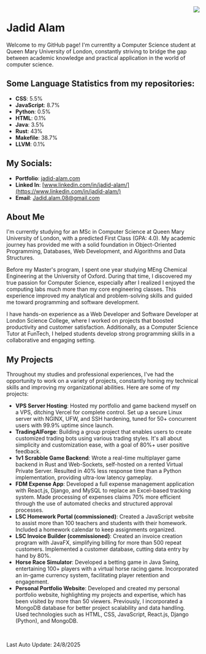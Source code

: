 

<img align="right" src="https://visitor-badge.laobi.icu/badge?page_id=jwenjian.visitor-badge&left_color=blue&right_color=purple" />

# Jadid Alam

Welcome to my GitHub page! I'm currentlty a Computer Science student at Queen Mary University of London, constantly striving to bridge the gap between academic knowledge and practical application in the world of computer science.

## Some Language Statistics from my repositories:

* **CSS**: 5.5%
* **JavaScript**: 8.7%
* **Python**: 0.5%
* **HTML**: 0.1%
* **Java**: 3.5%
* **Rust**: 43%
* **Makefile**: 38.7%
* **LLVM**: 0.1%

## My Socials:
* **Portfolio**: [jadid-alam.com](https://www.jadid-alam.com/)
* **Linked In**: [www.linkedin.com/in/jadid-alam/](https://www.linkedin.com/in/jadid-alam/)
* **Email**: Jadid.alam.08@gmail.com

## About Me

I'm currently studying for an MSc in Computer Science at Queen Mary University of London, with a predicted First Class (GPA: 4.0). My academic journey has provided me with a solid foundation in Object-Oriented Programming, Databases, Web Development, and Algorithms and Data Structures.

Before my Master's program, I spent one year studying MEng Chemical Engineering at the University of Oxford. During that time, I discovered my true passion for Computer Science, especially after I realized I enjoyed the computing labs much more than my core engineering classes. This experience improved my analytical and problem-solving skills and guided me toward programming and software development.

I have hands-on experience as a Web Developer and Software Developer at London Science College, where I worked on projects that boosted productivity and customer satisfaction. Additionally, as a Computer Science Tutor at FunTech, I helped students develop strong programming skills in a collaborative and engaging setting.

## My Projects

Throughout my studies and professional experiences, I've had the opportunity to work on a variety of projects, constantly honing my technical skills and improving my organizational abilities. Here are some of my projects:

* **VPS Server Hosting**: Hosted my portfolio and game backend myself on a VPS, ditching Vercel for complete control. Set up a secure Linux server with NGINX, UFW, and SSH hardening, tuned for 50+ concurrent users with 99.9% uptime since launch.
* **TradingAIForge**: Building a group project that enables users to create customized trading bots using various trading styles. It's all about simplicity and customization ease, with a goal of 80%+ user positive feedback.
* **1v1 Scrabble Game Backend**: Wrote a real-time multiplayer game backend in Rust and Web-Sockets, self-hosted on a rented Virtual Private Server. Resulted in 40% less response time than a Python implementation, providing ultra-low latency gameplay.
* **FDM Expense App**: Developed a full expense management application with React.js, Django, and MySQL to replace an Excel-based tracking system. Made processing of expenses claims 70% more efficient through the use of automated checks and structured approval processes.
* **LSC Homework Portal (commissioned)**: Created a JavaScript website to assist more than 100 teachers and students with their homework. Included a homework calendar to keep assignments organized.
* **LSC Invoice Builder (commissioned)**: Created an invoice creation program with JavaFX, simplifying billing for more than 500 repeat customers. Implemented a customer database, cutting data entry by hand by 80%.
* **Horse Race Simulator**: Developed a betting game in Java Swing, entertaining 100+ players with a virtual horse racing game. Incorporated an in-game currency system, facilitating player retention and engagement.
* **Personal Portfolio Website**: Developed and created my personal portfolio website, highlighting my projects and expertise, which has been visited by more than 50 viewers. Previously, I incorporated a MongoDB database for better project scalability and data handling. Used technologies such as HTML, CSS, JavaScript, React.js, Django (Python), and MongoDB.

<br/>

Last Auto Update: 24/8/2025
